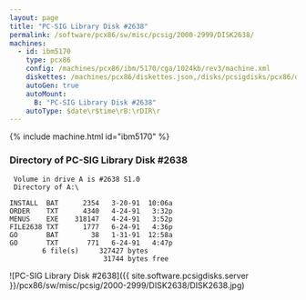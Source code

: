 ```yaml
---
layout: page
title: "PC-SIG Library Disk #2638"
permalink: /software/pcx86/sw/misc/pcsig/2000-2999/DISK2638/
machines:
  - id: ibm5170
    type: pcx86
    config: /machines/pcx86/ibm/5170/cga/1024kb/rev3/machine.xml
    diskettes: /machines/pcx86/diskettes.json,/disks/pcsigdisks/pcx86/diskettes.json
    autoGen: true
    autoMount:
      B: "PC-SIG Library Disk #2638"
    autoType: $date\r$time\rB:\rDIR\r
---
```


{% include machine.html id="ibm5170" %}

### Directory of PC-SIG Library Disk #2638

     Volume in drive A is #2638 S1.0
     Directory of A:\

    INSTALL  BAT      2354   3-20-91  10:06a
    ORDER    TXT      4340   4-24-91   3:32p
    MENUS    EXE    318147   4-24-91   3:52p
    FILE2638 TXT      1777   6-24-91   4:36p
    GO       BAT        38   1-31-91  12:58a
    GO       TXT       771   6-24-91   4:47p
            6 file(s)     327427 bytes
                           31744 bytes free

![PC-SIG Library Disk #2638]({{ site.software.pcsigdisks.server }}/pcx86/sw/misc/pcsig/2000-2999/DISK2638/DISK2638.jpg)
